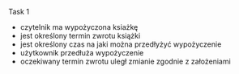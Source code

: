 Task 1
* czytelnik ma wypożyczona ksiażkę
* jest określony termin zwrotu książki
* jest określony czas na jaki można przedłyżyć wypożyczenie
* użytkownik przedłuża wypożyczenie
* oczekiwany termin zwrotu uległ zmianie zgodnie z założeniami
